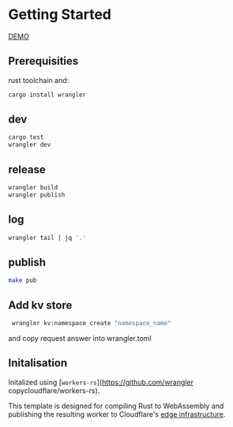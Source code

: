 # Getting Started

[DEMO](https://webrtc-session.paul-asvb.workers.dev)

## Prerequisities
rust toolchain and: 
```bash
cargo install wrangler
```

## dev

```bash
cargo test
wrangler dev
```

## release
```bash
wrangler build 
wrangler publish
```

## log
```bash
wrangler tail | jq '.'
```

## publish
```bash
make pub
```

## Add kv store
```bash
 wrangler kv:namespace create "namespace_name"
 ```
 and copy request answer into wrangler.toml

 ## Initalisation



Initalized using [`workers-rs`](https://github.com/wrangler copycloudflare/workers-rs).

This template is designed for compiling Rust to WebAssembly and publishing the resulting worker to 
Cloudflare's [edge infrastructure](https://www.cloudflare.com/network/).
